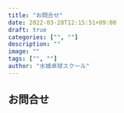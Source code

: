 ```yaml
---
title: "お問合せ"
date: 2022-03-28T12:15:51+09:00
draft: true
categories: ["", ""]
description: ""
image: ""
tags: ["", ""]
author: "水城卓球スクール"
---
```


## お問合せ


